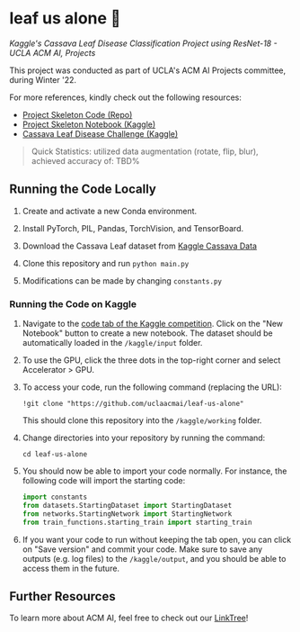 # leaf us alone 🌿

*Kaggle's Cassava Leaf Disease Classification Project using ResNet-18 - UCLA ACM AI, Projects*

This project was conducted as part of UCLA's ACM AI Projects committee, during Winter '22.

For more references, kindly check out the following resources: 

* [Project Skeleton Code (Repo)](https://github.com/uclaacmai/projects-skeleton-code)
* [Project Skeleton Notebook (Kaggle)](https://www.kaggle.com/advitdeepak/leaf-us-alone)
* [Cassava Leaf Disease Challenge (Kaggle)](https://www.kaggle.com/c/cassava-leaf-disease-classification)

> Quick Statistics: utilized data augmentation (rotate, flip, blur), achieved accuracy of: TBD% 

## Running the Code Locally 

1. Create and activate a new Conda environment.

2. Install PyTorch, PIL, Pandas, TorchVision, and TensorBoard.

3. Download the Cassava Leaf dataset from [Kaggle Cassava Data](https://www.kaggle.com/c/cassava-leaf-disease-classification/data)

3. Clone this repository and run `python main.py` 

4. Modifications can be made by changing `constants.py`

### Running the Code on Kaggle

1. Navigate to the [code tab of the Kaggle competition](https://www.kaggle.com/c/cassava-leaf-disease-classification/code). Click on the "New Notebook" button to create a new notebook. The dataset should be automatically loaded in the `/kaggle/input` folder.

2. To use the GPU, click the three dots in the top-right corner and select Accelerator > GPU.

3. To access your code, run the following command (replacing the URL):

   ```
   !git clone "https://github.com/uclaacmai/leaf-us-alone"
   ```

   This should clone this repository into the `/kaggle/working` folder.

4. Change directories into your repository by running the command:

   ```
   cd leaf-us-alone
   ```

5. You should now be able to import your code normally. For instance, the following code will import the starting code:

   ```python
   import constants
   from datasets.StartingDataset import StartingDataset
   from networks.StartingNetwork import StartingNetwork
   from train_functions.starting_train import starting_train
   ```

6. If you want your code to run without keeping the tab open, you can click on "Save version" and commit your code. Make sure to save any outputs (e.g. log files) to the `/kaggle/output`, and you should be able to access them in the future.


## Further Resources 

To learn more about ACM AI, feel free to check out our [LinkTree](https://linktr.ee/acm_ai_ucla)! 